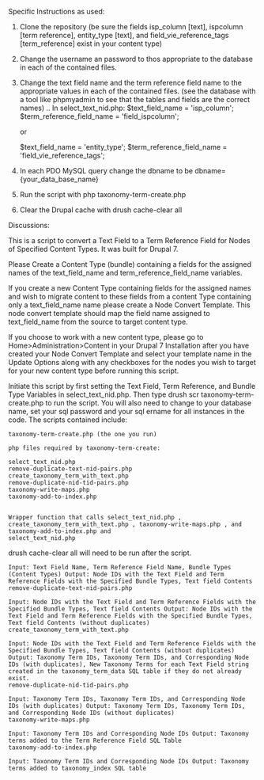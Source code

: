 Specific Instructions as used:

1. Clone the repository (be sure the fields isp_column [text], ispcolumn [term reference], entity_type [text], and field_vie_reference_tags [term_reference]    exist in your content type)
2. Change the username an password to thos appropriate to the database in each of the contained files.
3. Change the text field name and the term reference field name to the appropriate values in each of the contained files.
   (see the database with a tool like phpmyadmin to see that the tables and fields are the correct names) ..
    In select_text_nid.php:
    $text_field_name = 'isp_column';
    $term_reference_field_name = 'field_ispcolumn';

    or

    $text_field_name = 'entity_type';
    $term_reference_field_name = 'field_vie_reference_tags';
4. In each PDO MySQL query change the dbname to be dbname={your_data_base_name}
5. Run the script with php taxonomy-term-create.php
6. Clear the Drupal cache with drush cache-clear all

Discussions:

This is a script to convert a Text Field to a Term Reference Field for Nodes of Specified Content Types. It was built for Drupal 7.

Please Create a Content Type (bundle) containing a fields for the assigned names of the text_field_name and term_reference_field_name variables.

If you create a new Content Type containing fields for the assigned names and wish to migrate content to these fields from a content Type containing only a text_field_name name please create a Node Convert Template. This node convert template should map the field name assigned to text_field_name from the source to target content type.

If you choose to work with a new content type, please go to Home>Administration>Content in your Drupal 7 Installation after you have created your Node Convert Template and select your template name in the Update Options along with any checkboxes for the nodes you wish to target for your new content type before running this script.

Initiate this script by first setting the Text Field, Term Reference, and Bundle Type Variables in select_text_nid.php. Then type drush scr taxonomy-term-create.php to run the script.
You will also need to change to your database name, set your sql password and your sql
ername for all instances in the code.
The scripts contained include:

    taxonomy-term-create.php (the one you run)
   
    php files required by taxonomy-term-create:
  
    select_text_nid.php
    remove-duplicate-text-nid-pairs.php
    create_taxonomy_term_with_text.php
    remove-duplicate-nid-tid-pairs.php
    taxonomy-write-maps.php
    taxonomy-add-to-index.php
  

    Wrapper function that calls select_text_nid.php , create_taxonomy_term_with_text.php , taxonomy-write-maps.php , and taxonomy-add-to-index.php and
    select_text_nid.php

drush cache-clear all will need to be run after the script.

    Input: Text Field Name, Term Reference Field Name, Bundle Types (Content Types) Output: Node IDs with the Text Field and Term Reference Fields with the Specified Bundle Types, Text field Contents
    remove-duplicate-text-nid-pairs.php

    Input: Node IDs with the Text Field and Term Reference Fields with the Specified Bundle Types, Text field Contents Output: Node IDs with the Text Field and Term Reference Fields with the Specified Bundle Types, Text field Contents (without duplicates)
    create_taxonomy_term_with_text.php

    Input: Node IDs with the Text Field and Term Reference Fields with the Specified Bundle Types, Text field Contents (without duplicates) Output: Taxonomy Term IDs, Taxonomy Term IDs, and Corresponding Node IDs (with duplicates), New Taxonomy Terms for each Text Field string created in the taxonomy_term_data SQL table if they do not already exist.
    remove-duplicate-nid-tid-pairs.php

    Input: Taxonomy Term IDs, Taxonomy Term IDs, and Corresponding Node IDs (with duplicates) Output: Taxonomy Term IDs, Taxonomy Term IDs, and Corresponding Node IDs (without duplicates)
    taxonomy-write-maps.php

    Input: Taxonomy Term IDs and Corresponding Node IDs Output: Taxonomy terms added to the Term Reference Field SQL Table
    taxonomy-add-to-index.php

    Input: Taxonomy Term IDs and Corresponding Node IDs Output: Taxonomy terms added to taxonomy_index SQL table


